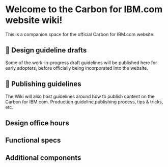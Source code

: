 # Welcome to the Carbon for IBM.com website wiki!

This is a companion space for the official Carbon for IBM.com website.

## 📑 Design guideline drafts
Some of the work-in-progress draft guidelines will be published here for early adopters, before officially being incorporated into the website.

<!-- categories start title="Index" type="titleContent" open="false" group="Design guideline drafts" --><!-- categories end -->

## 📘 Publishing guidelines
The Wiki will also host guidelines around how to publish content on the Carbon for IBM.com. Production guideline,publishing process, tips & tricks, etc.

<!-- categories start title="Index" type="titleContent" open="false" group="Publishing guidelines" --><!-- categories end -->

## Design office hours

<!-- categories start title="Index" type="titleContent" open="false" group="Design office hours" --><!-- categories end -->

## Functional specs
<!-- categories start open="true" type="titleContent" group="Layout component, Service, UI component, Utility" --><!-- categories end -->

## Additional components
<!-- categories start open="true" type="titleContent" group="Design only, Feature flag, Under construction" --><!-- categories end -->

